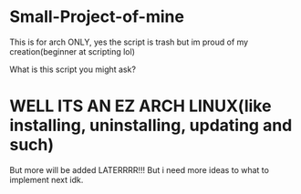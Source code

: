 # Small-Project-of-mine
This is for arch ONLY, yes the script is trash but im proud of my creation(beginner at scripting lol)

What is this script you might ask?
# WELL ITS AN EZ ARCH LINUX(like installing, uninstalling, updating and such)
But more will be added LATERRRR!!!
But i need more ideas to what to implement next idk.

